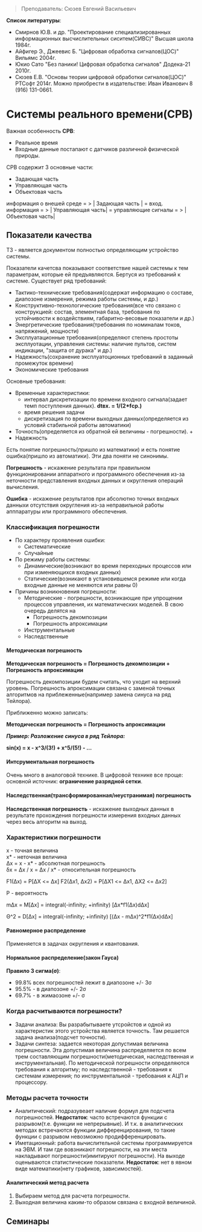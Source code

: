 > Преподаватель: Сюзев Евгений Васильевич

**Список литературы**: 
- Смирнов Ю.В. и др. "Проектирование специализированных информационных высчислительных сиситем(СИВС)" Высшая школа 1984г.
- Айфигер Э., Джеевис Б. "Цифровая обработка сигналов(ЦОС)" Вильямс 2004г.
- Юкио Сато "Без паники! Цифровая обработка сигналов" Додека-21 2010г.
- Сюзев Е.В. "Основы теории цифровой обработки сигналов(ЦОС)" РТСофт 2014г. Можно приобрести в издательстве: Иван Иванович 8 (916) 131-0661.


# Системы реального времени(СРВ)

Важная особенность **СРВ**:
- Реальное время
- Входные данные постапают с датчиков различной физической природы.

СРВ содержит 3 основные части:
- Задающая часть
- Управляющая часть
- Объектовая часть

информация о внешей среде = > | Задающая часть | = вход. информация = > | Управляющая часть| = управляющие сигналы = > | Объектовая часть| 

## Показатели качества

ТЗ - является документом полностью определяющим устройство системы.

Показатели качетсва показывают соответствие нашей системы к тем параметрам, которые ей предъявляются. Бертуся из требований к системе. Существует ряд требований:
- Тактико-технические требования(содержат информацию о составе, диапозоне измерения, режима работы системы, и др.)
- Конструктивно-технологические требования(все что связано с конструкцией: состав, элементная база, требования по устойчивости к воздействиям, габаритно-весовые показатели и др.)
- Энергретические требования(требования по номиналам токов, напряжений, мощности)
- Эксплуатационные требования(определяют степень простоты эксплуотации, управления системы: наличие пультов, систем индикации, "защита от дурака" и др.)
- Надежность(сохранение эксплуатоционных требований в заданный промежуток времени)
- Экономические требования

Основные требования:  
- Временные характеристики: 
    + интервал дискретизации по времени входного сигнала(задает темп поступления данных). **dtвх. = 1/(2\*fср.)**
    + время решения задачи 
    + дискретизация по времени выходных данных(определяется из условий стабильной работы автоматики)
- Точность(определяется из обратной ей величины - погрешности). 
    + 
- Надежность

Есть понятие погрешность(пришло из математики) и есть понятие ошибка(пришло из автоматики). Эти два поняти не синонимы.  

**Погрешность** - искажение результата при правильном функционировании аппаратного и программного обеспечения из-за неточности представления входных данных и округления операций вычисления.

**Ошибка** - искажение результатов при абсолютно точных входных данныхи отсутствия округления из-за неправильной работы апппаратуры или программного обеспечения.

### Классификация погрешности

- По характеру проявления ошибки: 
    + Систематические
    + Случайные
- По режиму работы системы: 
    + Динамические(возникают во время переходных процессов или при изменяющихся входных данных)
    + Статические(возникают в установившемся режиме или когда входные данные не меняются или равны 0)
- Причины возникновения погрешности:
    + Методические - погрешности, возникающие при упрощении процессов управления, их математических моделей. В свою очередь делятся на 
        * Погрешность декомпозиции
        * Погрешность апроксимации
    + Инструментальные
    + Наследственные

#### Методическая погрешность

**Методическая погрешность = Погрешность декомпозиции + Погрешность апроксимации**  

Погрешность декомпозиции будем считать, что уходит на верхний уровень. Погрешность апроксимации связана с заменой точных алгоритмов на приблеженные(например замена синуса на ряд Тейлора).

Приближенно можно записать:  

**Методическая погрешность = Погрешность апроксимации**  

***Пример: Разложение синуса в ряд Тейлора:***  

**sin(x) = x - x^3/(3!) + x^5/(5!) - ...**

#### Интсрументальная погрешность

Очень много в аналоговой технике. В цифровой технике все проще: основной источник: **ограничение разрядной сетки**.

#### Наследственная(трансформированная/неустранимая) погрешность

**Наследственная погрешность** - искажение выходных данных в результате прохождения погрешности измерения входных данных через весь алгоритм на выход. 

### Характеристики погрешности

x - точная величина  
x* - неточная величина  
Δx = x - x* - абсолютная погрешность  
δx = Δx / x = Δx / x* - относительная погрешность

F1(Δx) = P[ΔX <= Δx]
F2(Δx1, Δx2) = P[ΔX1 <= Δx1, ΔX2 <= Δx2]

P - вероятность

mΔx = M[Δx] = integral(-infinity; +infinity) [Δx*f1(Δx)dΔx]

Θ^2 = D[Δx] = integral(-infinity; +infinity) [(Δx - mΔx)^2*f1(Δx)dΔx]

#### Равномерное распределение

Применяется в задачах округления и  квантования.

#### Нормальное распределение(закон Гауса)

**Правило 3 сигма(σ)**:
- 99.8% всех погрешностей лежит в диапозоне +/- 3σ
- 95.5% - в диапозоне +/- 2σ
- 69.7% - в жимаозоне +/- σ

### Когда расчитываются погрешности?

- Задачи анализа: Вы разрабытываете утсройстов и одной из характеристик этого устройства является точность. Там решается задача анализа(подсчет точности).
- Задачи синтеза: задается некоторая допустимая величина погрешности. Эта допустимая величина распределяется по всем трем составляющим погрешности(методическая, наследственная и инструментальная). По методической погрешности определяются требования к алгоритму; по наследственной - требования к системам измерения; по инструментальной - требования к АЦП и процессору.

### Методы расчета точности

- Аналитический: подразувеает наличие формул для подсчета погрешностей. **Недостаток**: часто встречаются функции с разрывом(т.е. функции не непрерывные). И т.к. в аналитических методах встречаются функции дифференцирования, то такие функции с разрывом невозможно продифференцировать.
- Иметационный: работа вычислительной системы программируется на ЭВМ. И там где вовзникают погрешности, на эти места накладывают погрешности(имитируют погрешности). На выходе оценываются статистические показатели. **Недостаток**: нет в явном виде математики(нету графиков, зависимостей).

#### Аналитический метод расчета

1. Выбираем метод для расчета погрешности.
2. Выходная величина каким-то образом связана с входной величиной. 

## Семинары

